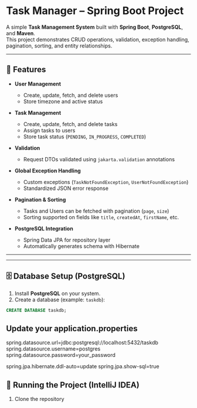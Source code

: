 # Task Manager – Spring Boot Project

A simple **Task Management System** built with **Spring Boot**, **PostgreSQL**, and **Maven**.  
This project demonstrates CRUD operations, validation, exception handling, pagination, sorting, and entity relationships.

---

## 📌 Features

- **User Management**
    - Create, update, fetch, and delete users
    - Store timezone and active status

- **Task Management**
    - Create, update, fetch, and delete tasks
    - Assign tasks to users
    - Store task status (`PENDING`, `IN_PROGRESS`, `COMPLETED`)

- **Validation**
    - Request DTOs validated using `jakarta.validation` annotations

- **Global Exception Handling**
    - Custom exceptions (`TaskNotFoundException`, `UserNotFoundException`)
    - Standardized JSON error response

- **Pagination & Sorting**
    - Tasks and Users can be fetched with pagination (`page`, `size`)
    - Sorting supported on fields like `title`, `createdAt`, `firstName`, etc.

- **PostgreSQL Integration**
    - Spring Data JPA for repository layer
    - Automatically generates schema with Hibernate

---

---

## 🗄️ Database Setup (PostgreSQL)

1. Install **PostgreSQL** on your system.
2. Create a database (example: `taskdb`):

```sql
CREATE DATABASE taskdb;
```
## Update your application.properties

spring.datasource.url=jdbc:postgresql://localhost:5432/taskdb
spring.datasource.username=postgres
spring.datasource.password=your_password

spring.jpa.hibernate.ddl-auto=update
spring.jpa.show-sql=true

## 🚀 Running the Project (IntelliJ IDEA)
1. Clone the repository
